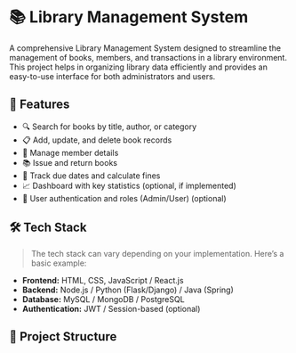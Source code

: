 # 📚 Library Management System

A comprehensive Library Management System designed to streamline the management of books, members, and transactions in a library environment. This project helps in organizing library data efficiently and provides an easy-to-use interface for both administrators and users.

## 🚀 Features

- 🔍 Search for books by title, author, or category
- 📋 Add, update, and delete book records
- 👤 Manage member details
- 📚 Issue and return books
- 📆 Track due dates and calculate fines
- 📈 Dashboard with key statistics (optional, if implemented)
- 🔐 User authentication and roles (Admin/User) (optional)

## 🛠️ Tech Stack

> The tech stack can vary depending on your implementation. Here’s a basic example:

- **Frontend:** HTML, CSS, JavaScript / React.js
- **Backend:** Node.js / Python (Flask/Django) / Java (Spring)
- **Database:** MySQL / MongoDB / PostgreSQL
- **Authentication:** JWT / Session-based (optional)

## 📂 Project Structure

